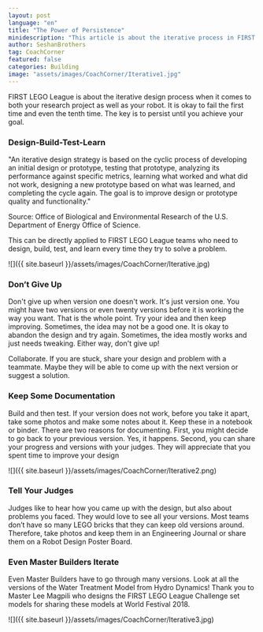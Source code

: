 ```yaml
---
layout: post
language: "en"
title: "The Power of Persistence"
minidescription: "This article is about the iterative process in FIRST LEGO League"
author: SeshanBrothers
tag: CoachCorner
featured: false
categories: Building
image: "assets/images/CoachCorner/Iterative1.jpg"
---
```


FIRST LEGO League is about the iterative design process when it comes to both your research project as well as your robot.  It is okay to fail the first time and even the tenth time. The key is to persist until you achieve your goal.

### Design-Build-Test-Learn

"An iterative design strategy is based on the cyclic process of developing an initial design or prototype, testing that prototype, analyzing its performance against specific metrics, learning what worked and what did not work, designing a new prototype based on what was learned, and completing the cycle again. The goal is to improve design or prototype quality and functionality."

Source: Office of Biological and Environmental Research of the U.S. Department of Energy Office of Science.

This can be directly applied to FIRST LEGO League teams who need to design, build, test, and learn every time they try to solve a problem.

![]({{ site.baseurl }}/assets/images/CoachCorner/Iterative.jpg)

### Don’t Give Up

Don't give up when version one doesn't work. It's just version one. You might have two versions or even twenty versions before it is working the way you want. That is the whole point. Try your idea and then keep improving. Sometimes, the idea may not be a good one. It is okay to abandon the design and try again. Sometimes, the idea mostly works and just needs tweaking. Either way, don't give up!

Collaborate. If you are stuck, share your design and problem with a teammate.  Maybe they will be able to come up with the next version or suggest a solution.

### Keep Some Documentation

Build and then test. If your version does not work, before you take it apart, take some photos and make some notes about it. Keep these in a notebook or binder. There are two reasons for documenting. First, you might decide to go back to your previous version. Yes, it happens. Second, you can share your progress and versions with your judges. They will appreciate that you spent time to improve your design

![]({{ site.baseurl }}/assets/images/CoachCorner/Iterative2.png)

### Tell Your Judges

Judges like to hear how you came up with the design, but also about problems you faced. They would love to see all your versions. Most teams don’t have so many LEGO bricks that they can keep old versions around. Therefore, take photos and keep them in an Engineering Journal or share them on a Robot Design Poster Board.

### Even Master Builders Iterate

Even Master Builders have to go through many versions. Look at all the versions of the Water Treatment Model from Hydro Dynamics! Thank you to Master Lee Magpili who designs the FIRST LEGO League Challenge set models for sharing these models at World Festival 2018.

![]({{ site.baseurl }}/assets/images/CoachCorner/Iterative3.jpg)
